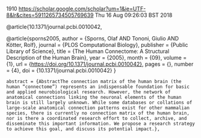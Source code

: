 1910
https://scholar.google.com/scholar?um=1&ie=UTF-8&lr&cites=5911265734505769639
Thu 16 Aug 09:26:03 BST 2018

@article{10.1371/journal.pcbi.0010042,

@article{sporns2005,
    author = {Sporns, Olaf AND Tononi, Giulio AND Kötter, Rolf},
    journal = {PLOS Computational Biology},
    publisher = {Public Library of Science},
    title = {The Human Connectome: A Structural Description of the Human Brain},
    year = {2005},
    month = {09},
    volume = {1},
    url = {https://doi.org/10.1371/journal.pcbi.0010042},
    pages = {},
    number = {4},
    doi = {10.1371/journal.pcbi.0010042}
}


    abstract = {AbstractThe connection matrix of the human brain (the human “connectome”) represents an indispensable foundation for basic and applied neurobiological research. However, the network of anatomical connections linking the neuronal elements of the human brain is still largely unknown. While some databases or collations of large-scale anatomical connection patterns exist for other mammalian species, there is currently no connection matrix of the human brain, nor is there a coordinated research effort to collect, archive, and disseminate this important information. We propose a research strategy to achieve this goal, and discuss its potential impact.},




